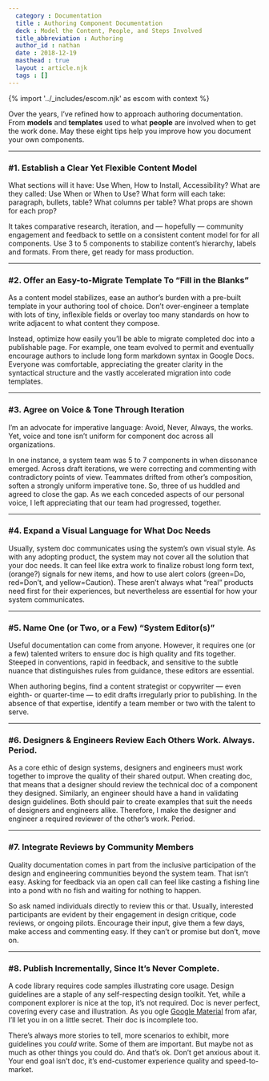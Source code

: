 ```yaml
---
  category : Documentation
  title : Authoring Component Documentation
  deck : Model the Content, People, and Steps Involved
  title_abbreviation : Authoring
  author_id : nathan
  date : 2018-12-19
  masthead : true
  layout : article.njk
  tags : []
---
```


{% import '../_includes/escom.njk' as escom with context %}

Over the years, I’ve refined how to approach authoring documentation. From **models** and **templates** used to what **people** are involved when to get the work done. May these eight tips help you improve how you document your own components.

---

### #1. Establish a Clear Yet Flexible Content Model

What sections will it have: Use When, How to Install, Accessibility? What are they called: Use When or When to Use? What form will each take: paragraph, bullets, table? What columns per table? What props are shown for each prop?

It takes comparative research, iteration, and — hopefully — community engagement and feedback to settle on a consistent content model for for all components. Use 3 to 5 components to stabilize content’s hierarchy, labels and formats. From there, get ready for mass production.

---

### #2. Offer an Easy-to-Migrate Template To “Fill in the Blanks”

As a content model stabilizes, ease an author’s burden with a pre-built template in your authoring tool of choice. Don’t over-engineer a template with lots of tiny, inflexible fields or overlay too many standards on how to write adjacent to what content they compose.

Instead, optimize how easily you’ll be able to migrate completed doc into a publishable page. For example, one team evolved to permit and eventually encourage authors to include long form markdown syntax in Google Docs. Everyone was comfortable, appreciating the greater clarity in the syntactical structure and the vastly accelerated migration into code templates.

---

### #3. Agree on Voice & Tone Through Iteration

I’m an advocate for imperative language: Avoid, Never, Always, the works. Yet, voice and tone isn’t uniform for component doc across all organizations.

In one instance, a system team was 5 to 7 components in when dissonance emerged. Across draft iterations, we were correcting and commenting with contradictory points of view. Teammates drifted from other’s composition, soften a strongly uniform imperative tone. So, three of us huddled and agreed to close the gap. As we each conceded aspects of our personal voice, I left appreciating that our team had progressed, together.

---

### #4. Expand a Visual Language for What Doc Needs

Usually, system doc communicates using the system’s own visual style. As with any adopting product, the system may not cover all the solution that your doc needs. It can feel like extra work to finalize robust long form text, (orange?) signals for new items, and how to use alert colors (green=Do, red=Don’t, and yellow=Caution). These aren’t always what “real” products need first for their experiences, but nevertheless are essential for how your system communicates.

---

### #5. Name One (or Two, or a Few) “System Editor(s)”

Useful documentation can come from anyone. However, it requires one (or a few) talented writers to ensure doc is high quality and fits together. Steeped in conventions, rapid in feedback, and sensitive to the subtle nuance that distinguishes rules from guidance, these editors are essential.

When authoring begins, find a content strategist or copywriter — even eighth- or quarter-time — to edit drafts irregularly prior to publishing. In the absence of that expertise, identify a team member or two with the talent to serve.

---

### #6. Designers & Engineers Review Each Others Work. Always. Period.

As a core ethic of design systems, designers and engineers must work together to improve the quality of their shared output. When creating doc, that means that a designer should review the technical doc of a component they designed. Similarly, an engineer should have a hand in validating design guidelines. Both should pair to create examples that suit the needs of designers and engineers alike. Therefore, I make the designer and engineer a required reviewer of the other’s work. Period.

---

### #7. Integrate Reviews by Community Members

Quality documentation comes in part from the inclusive participation of the design and engineering communities beyond the system team. That isn’t easy. Asking for feedback via an open call can feel like casting a fishing line into a pond with no fish and waiting for nothing to happen.

So ask named individuals directly to review this or that. Usually, interested participants are evident by their engagement in design critique, code reviews, or ongoing pilots. Encourage their input, give them a few days, make access and commenting easy. If they can’t or promise but don’t, move on.

---

### #8. Publish Incrementally, Since It’s Never Complete.

A code library requires code samples illustrating core usage. Design guidelines are a staple of any self-respecting design toolkit. Yet, while a component explorer is nice at the top, it’s not required. Doc is never perfect, covering every case and illustration. As you ogle <a href="https://material.io/design/">Google Material</a> from afar, I’ll let you in on a little secret. Their doc is incomplete too.

There’s always more stories to tell, more scenarios to exhibit, more guidelines you _could_ write. Some of them are important. But maybe not as much as other things you could do. And that’s ok. Don’t get anxious about it. Your end goal isn’t doc, it’s end-customer experience quality and speed-to-market.

